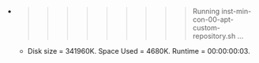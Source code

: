 * >>>>>>>>> Running inst-min-con-00-apt-custom-repository.sh ...
  * Disk size = 341960K. Space Used = 4680K. Runtime = 00:00:00:03.
